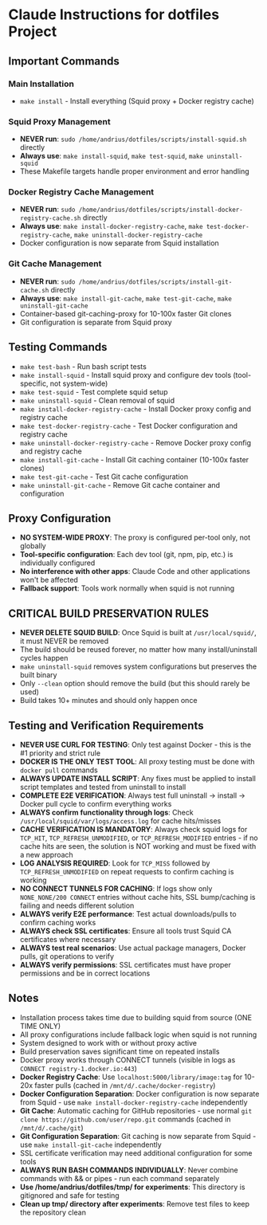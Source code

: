 # Claude Instructions for dotfiles Project

## Important Commands

### Main Installation
- `make install` - Install everything (Squid proxy + Docker registry cache)

### Squid Proxy Management
- **NEVER run**: `sudo /home/andrius/dotfiles/scripts/install-squid.sh` directly
- **Always use**: `make install-squid`, `make test-squid`, `make uninstall-squid`
- These Makefile targets handle proper environment and error handling

### Docker Registry Cache Management
- **NEVER run**: `sudo /home/andrius/dotfiles/scripts/install-docker-registry-cache.sh` directly
- **Always use**: `make install-docker-registry-cache`, `make test-docker-registry-cache`, `make uninstall-docker-registry-cache`
- Docker configuration is now separate from Squid installation

### Git Cache Management
- **NEVER run**: `sudo /home/andrius/dotfiles/scripts/install-git-cache.sh` directly
- **Always use**: `make install-git-cache`, `make test-git-cache`, `make uninstall-git-cache`
- Container-based git-caching-proxy for 10-100x faster Git clones
- Git configuration is separate from Squid proxy

## Testing Commands
- `make test-bash` - Run bash script tests
- `make install-squid` - Install squid proxy and configure dev tools (tool-specific, not system-wide)
- `make test-squid` - Test complete squid setup
- `make uninstall-squid` - Clean removal of squid
- `make install-docker-registry-cache` - Install Docker proxy config and registry cache
- `make test-docker-registry-cache` - Test Docker configuration and registry cache
- `make uninstall-docker-registry-cache` - Remove Docker proxy config and registry cache
- `make install-git-cache` - Install Git caching container (10-100x faster clones)
- `make test-git-cache` - Test Git cache configuration  
- `make uninstall-git-cache` - Remove Git cache container and configuration

## Proxy Configuration
- **NO SYSTEM-WIDE PROXY**: The proxy is configured per-tool only, not globally
- **Tool-specific configuration**: Each dev tool (git, npm, pip, etc.) is individually configured
- **No interference with other apps**: Claude Code and other applications won't be affected
- **Fallback support**: Tools work normally when squid is not running

## CRITICAL BUILD PRESERVATION RULES
- **NEVER DELETE SQUID BUILD**: Once Squid is built at `/usr/local/squid/`, it must NEVER be removed
- The build should be reused forever, no matter how many install/uninstall cycles happen
- `make uninstall-squid` removes system configurations but preserves the built binary
- Only `--clean` option should remove the build (but this should rarely be used)
- Build takes 10+ minutes and should only happen once

## Testing and Verification Requirements
- **NEVER USE CURL FOR TESTING**: Only test against Docker - this is the #1 priority and strict rule
- **DOCKER IS THE ONLY TEST TOOL**: All proxy testing must be done with `docker pull` commands
- **ALWAYS UPDATE INSTALL SCRIPT**: Any fixes must be applied to install script templates and tested from uninstall to install
- **COMPLETE E2E VERIFICATION**: Always test full uninstall -> install -> Docker pull cycle to confirm everything works
- **ALWAYS confirm functionality through logs**: Check `/usr/local/squid/var/logs/access.log` for cache hits/misses
- **CACHE VERIFICATION IS MANDATORY**: Always check squid logs for `TCP_HIT`, `TCP_REFRESH_UNMODIFIED`, or `TCP_REFRESH_MODIFIED` entries - if no cache hits are seen, the solution is NOT working and must be fixed with a new approach
- **LOG ANALYSIS REQUIRED**: Look for `TCP_MISS` followed by `TCP_REFRESH_UNMODIFIED` on repeat requests to confirm caching is working
- **NO CONNECT TUNNELS FOR CACHING**: If logs show only `NONE_NONE/200 CONNECT` entries without cache hits, SSL bump/caching is failing and needs different solution
- **ALWAYS verify E2E performance**: Test actual downloads/pulls to confirm caching works  
- **ALWAYS check SSL certificates**: Ensure all tools trust Squid CA certificates where necessary
- **ALWAYS test real scenarios**: Use actual package managers, Docker pulls, git operations to verify
- **ALWAYS verify permissions**: SSL certificates must have proper permissions and be in correct locations

## Notes
- Installation process takes time due to building squid from source (ONE TIME ONLY)
- All proxy configurations include fallback logic when squid is not running
- System designed to work with or without proxy active
- Build preservation saves significant time on repeated installs
- Docker proxy works through CONNECT tunnels (visible in logs as `CONNECT registry-1.docker.io:443`)
- **Docker Registry Cache**: Use `localhost:5000/library/image:tag` for 10-20x faster pulls (cached in `/mnt/d/.cache/docker-registry`)
- **Docker Configuration Separation**: Docker configuration is now separate from Squid - use `make install-docker-registry-cache` independently
- **Git Cache**: Automatic caching for GitHub repositories - use normal `git clone https://github.com/user/repo.git` commands (cached in `/mnt/d/.cache/git`)
- **Git Configuration Separation**: Git caching is now separate from Squid - use `make install-git-cache` independently
- SSL certificate verification may need additional configuration for some tools
- **ALWAYS RUN BASH COMMANDS INDIVIDUALLY**: Never combine commands with && or pipes - run each command separately
- **Use /home/andrius/dotfiles/tmp/ for experiments**: This directory is gitignored and safe for testing
- **Clean up tmp/ directory after experiments**: Remove test files to keep the repository clean